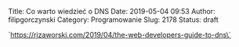 Title: Co warto wiedzieć o DNS
Date: 2019-05-04 09:53
Author: filipgorczynski
Category: Programowanie
Slug: 2178
Status: draft

\`https://rjzaworski.com/2019/04/the-web-developers-guide-to-dns\`

 
